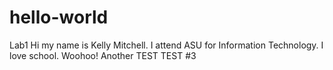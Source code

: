 # hello-world
Lab1
Hi my name is Kelly Mitchell. I attend ASU for Information Technology. I love school. Woohoo!
Another TEST
TEST #3
